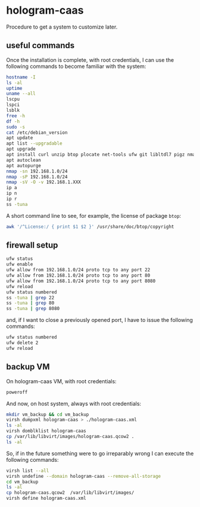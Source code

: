 # hologram-caas

Procedure to get a system to customize later.

## useful commands

Once the installation is complete, with root credentials, I can use the following commands to become familiar with the system:

```bash
hostname -I
ls -al
uptime
uname --all
lscpu
lspci
lsblk
free -h
df -h
sudo -s
cat /etc/debian_version
apt update
apt list --upgradable
apt upgrade
apt install curl unzip btop plocate net-tools ufw git libltdl7 pigz nmap ncat
apt autoclean
apt autopurge
nmap -sn 192.168.1.0/24
nmap -sP 192.168.1.0/24
nmap -sV -O -v 192.168.1.XXX
ip a
ip n
ip r
ss -tuna
```

A short command line to see, for example, the license of package `btop`:

```bash
awk '/^License:/ { print $1 $2 }' /usr/share/doc/btop/copyright
```

## firewall setup

```bash
ufw status
ufw enable
ufw allow from 192.168.1.0/24 proto tcp to any port 22
ufw allow from 192.168.1.0/24 proto tcp to any port 80
ufw allow from 192.168.1.0/24 proto tcp to any port 8080
ufw reload
ufw status numbered
ss -tuna | grep 22
ss -tuna | grep 80
ss -tuna | grep 8080
```

and, if I want to close a previously opened port, I have to issue the following commands:

```bash
ufw status numbered
ufw delete 2
ufw reload
```

## backup VM

On hologram-caas VM, with root credentials:

```bash
poweroff
```

And now, on host system, always with root credentials:

```bash
mkdir vm_backup && cd vm_backup
virsh dumpxml hologram-caas > ./hologram-caas.xml
ls -al
virsh domblklist hologram-caas
cp /var/lib/libvirt/images/hologram-caas.qcow2 .
ls -al
```

So, if in the future something were to go irreparably wrong I can execute the following commands:

```bash
virsh list --all
virsh undefine --domain hologram-caas --remove-all-storage
cd vm_backup
ls -al
cp hologram-caas.qcow2  /var/lib/libvirt/images/
virsh define hologram-caas.xml
```
